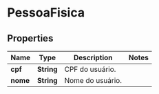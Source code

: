 # PessoaFisica

## Properties
Name | Type | Description | Notes
------------ | ------------- | ------------- | -------------
**cpf** | **String** | CPF do usuário. | 
**nome** | **String** | Nome do usuário. | 

